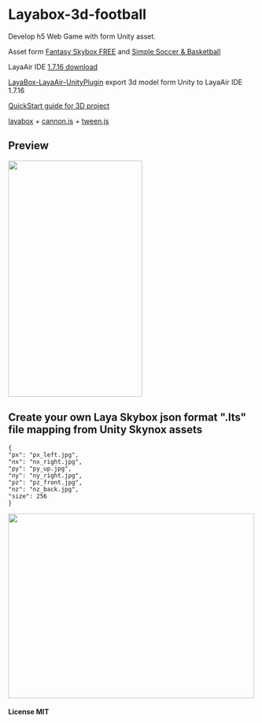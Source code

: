 # Layabox-3d-football

Develop h5 Web Game with form Unity asset.

Asset form [Fantasy Skybox FREE](https://assetstore.unity.com/packages/2d/textures-materials/sky/fantasy-skybox-free-18353) and [Simple Soccer & Basketball](https://assetstore.unity.com/packages/templates/simple-soccer-basketball-68851)

LayaAir IDE [1.7.16 download](http://ldc.layabox.com/layadownload/?language=zh&type=layaairide-LayaAir%20IDE%201.7.16)

[LayaBox-LayaAir-UnityPlugin](https://github.com/kevinylu/LayaBox-LayaAir-UnityPlugin) export 3d model form Unity to LayaAir IDE 1.7.16

[QuickStart guide for 3D project](http://ldc.layabox.com/doc/?language=en&nav=en-js-4-0-0)

[layabox](https://github.com/layabox) + [cannon.js](https://github.com/schteppe/cannon.js/) + [tween.js](https://github.com/tweenjs/tween.js/)

## Preview

<img src="https://www.smartzeta.com/laya/images/football.gif" width="272" height="480" />


## Create your own Laya Skybox json format ".lts" file mapping from Unity Skynox assets
~~~~
{
"px": "px_left.jpg",
"nx": "nx_right.jpg",
"py": "py_up.jpg",
"ny": "ny_right.jpg",
"pz": "pz_front.jpg",
"nz": "nz_back.jpg",
"size": 256
}
~~~~
<img src="https://www.smartzeta.com/laya/images/skybox_map.jpg" width="500" height="375" />

#### License MIT
